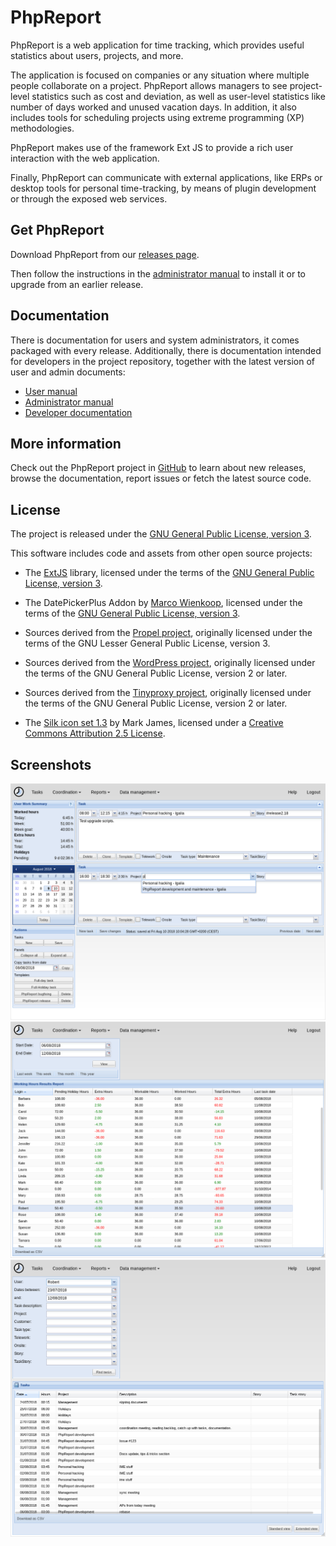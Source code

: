 # PhpReport

PhpReport is a web application for time tracking, which provides useful
statistics about users, projects, and more.

The application is focused on companies or any situation where multiple people
collaborate on a project. PhpReport allows managers to see project-level
statistics such as cost and deviation, as well as user-level statistics like
number of days worked and unused vacation days. In addition, it also includes
tools for scheduling projects using extreme programming (XP) methodologies.

PhpReport makes use of the framework Ext JS to provide a rich user interaction
with the web application.

Finally, PhpReport can communicate with external applications, like ERPs or
desktop tools for personal time-tracking, by means of plugin development or
through the exposed web services.

## Get PhpReport

Download PhpReport from our
[releases page](https://github.com/Igalia/phpreport/releases).

Then follow the instructions in the [administrator manual](docs/admin/index.rst)
to install it or to upgrade from an earlier release.

## Documentation

There is documentation for users and system administrators, it comes packaged
with every release. Additionally, there is documentation intended for developers
in the project repository, together with the latest version of user and admin
documents:

* [User manual](docs/user/index.rst)
* [Administrator manual](docs/admin/index.rst)
* [Developer documentation](docs/developer/index.rst)

## More information 

Check out the PhpReport project in [GitHub](https://github.com/Igalia/phpreport)
to learn about new releases, browse the documentation, report issues or fetch
the latest source code.

## License

The project is released under the
[GNU General Public License, version 3](COPYING).

This software includes code and assets from other open source projects:

* The [ExtJS](https://sencha.com/products/extjs/) library,
  licensed under the terms of the
  [GNU General Public License, version 3](web/ext/gpl-3.0.txt).

* The DatePickerPlus Addon by [Marco Wienkoop](http://www.lubber.de/),
  licensed under the terms of the
  [GNU General Public License, version 3](web/include/ext.ux.datepickerplus/license.txt).

* Sources derived from the [Propel project](http://propelorm.org/),
  originally licensed under the terms of the GNU Lesser General Public License,
  version 3.

* Sources derived from the [WordPress project](http://www.wordpress.org),
  originally licensed under the terms of the GNU General Public License,
  version 2 or later.

* Sources derived from the [Tinyproxy project](https://tinyproxy.github.io/),
  originally licensed under the terms of the GNU General Public License,
  version 2 or later.

* The [Silk icon set 1.3](http://www.famfamfam.com/lab/icons/silk/)
  by Mark James, licensed under a
  [Creative Commons Attribution 2.5 License](http://creativecommons.org/licenses/by/2.5/).

## Screenshots

![Tasks](docs/user/i/tasks-screen.png)
![Acc hours](docs/user/i/acc-hours-screen.png)
![User tasks](docs/user/i/user-tasks-screen.png)

